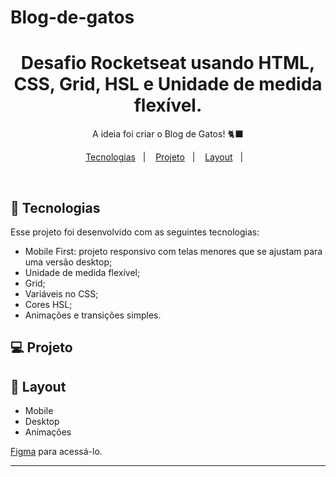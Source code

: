 # Blog-de-gatos

<h1 align="center"> Desafio Rocketseat usando HTML, CSS, Grid, HSL e Unidade de medida flexível.
 </h1>

<p align="center">
A ideia foi criar o Blog de Gatos! 🐈‍⬛ 
</p>

<p align="center">
  <a href="#-tecnologias">Tecnologias</a>&nbsp;&nbsp;&nbsp;|&nbsp;&nbsp;&nbsp;
  <a href="#-projeto">Projeto</a>&nbsp;&nbsp;&nbsp;|&nbsp;&nbsp;&nbsp;
  <a href="#-layout">Layout</a>&nbsp;&nbsp;&nbsp;|&nbsp;&nbsp;&nbsp;
</p>

<br>

## 🚀 Tecnologias

Esse projeto foi desenvolvido com as seguintes tecnologias:

- Mobile First: projeto responsivo com telas menores que se ajustam para uma versão desktop;
- Unidade de medida flexível;
- Grid;
- Variáveis no CSS;
- Cores HSL;
- Animações e transições simples.

## 💻 Projeto

## 🔖 Layout

- Mobile
- Desktop
- Animações

[Figma](https://figma.com) para acessá-lo.

---


